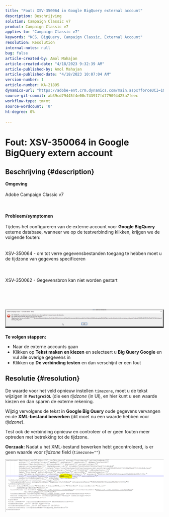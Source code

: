 ```yaml
---
title: "Fout: XSV-350064 in Google BigQuery external account"
description: Beschrijving
solution: Campaign Classic v7
product: Campaign Classic v7
applies-to: "Campaign Classic v7"
keywords: "KCS, BigQuery, Campaign Classic, External Account"
resolution: Resolution
internal-notes: null
bug: false
article-created-by: Amol Mahajan
article-created-date: "4/18/2023 9:32:39 AM"
article-published-by: Amol Mahajan
article-published-date: "4/18/2023 10:07:04 AM"
version-number: 1
article-number: KA-21895
dynamics-url: "https://adobe-ent.crm.dynamics.com/main.aspx?forceUCI=1&pagetype=entityrecord&etn=knowledgearticle&id=6afca3f3-cbdd-ed11-a7c7-6045bd006c82"
source-git-commit: ab39cd79445f4e00c743917fd779094425a7feec
workflow-type: tm+mt
source-wordcount: '0'
ht-degree: 0%

---
```


# Fout: XSV-350064 in Google BigQuery extern account

## Beschrijving {#description}

<b>Omgeving</b><br><br>Adobe Campaign Classic v7<br><br> <br><br><b>Probleem/symptomen</b><br><br>Tijdens het configureren van de externe account voor <b>Google BigQuery</b> externe database, wanneer we op de testverbinding klikken, krijgen we de volgende fouten:
<br> <br><br>XSV-350064 - om tot verre gegevensbestanden toegang te hebben moet u de tijdzone van gegevens specificeren<br><br> <br><br>XSV-350062 - Gegevensbron kan niet worden gestart<br><br> <br><br> <br><br>![](assets/___fa26d4aa-d0dd-ed11-a7c7-6045bd006c82___.png)<br><br>
<b>Te volgen stappen:</b>

- Naar de externe accounts gaan
- Klikken op <b>Tekst maken en kiezen</b> en selecteert u <b>Big Query Google</b> en vul alle overige gegevens in
- Klikken op <b>De verbinding testen</b> en dan verschijnt er een fout



## Resolutie {#resolution}


De waarde voor het veld opnieuw instellen `timezone`, moet u de tekst wijzigen in <b>`PostgreSQL`</b> (die een *tijdzone* (in UI), en hier kunt u een waarde kiezen en dan sparen de externe rekening.

Wijzig vervolgens de tekst in <b>Google Big Query</b> oude gegevens vervangen en de <b>XML-bestand bewerken</b> (dit moet nu een waarde hebben voor *tijdzone*).

Test ook de verbinding opnieuw en controleer of er geen fouten meer optreden met betrekking tot de tijdzone.


<b>Oorzaak:</b>
Nadat u het XML-bestand bewerken hebt gecontroleerd, is er geen waarde voor *tijdzone* field (`timezone=""`)



![](assets/c4243b67-d0dd-ed11-a7c7-6045bd006c82.png)
